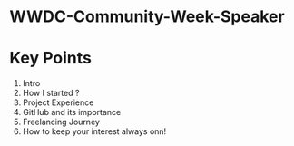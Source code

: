 # WWDC-Community-Week-Speaker

# Key Points

1. Intro
2. How I started ?
4. Project Experience
5. GitHub and its importance
6. Freelancing Journey
7. How to keep your interest always onn!
